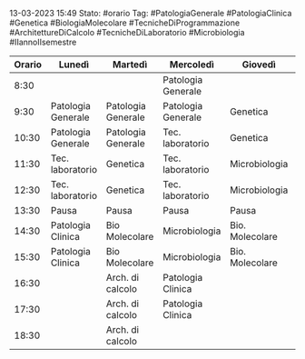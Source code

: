 13-03-2023 15:49
Stato: #orario
Tag: #PatologiaGenerale #PatologiaClinica #Genetica #BiologiaMolecolare #TecnicheDiProgrammazione  #ArchitettureDiCalcolo #TecnicheDiLaboratorio #Microbiologia #IIannoIIsemestre

Orario | Lunedì | Martedì | Mercoledì | Giovedì | Venerdì
------  | ------- | ---------- |------ | ------ | -------
8:30 | | | Patologia Generale | |
9:30 | Patologia Generale | Patologia Generale | Patologia Generale | Genetica | 
10:30 | Patologia Generale | Patologia Generale | Tec. laboratorio | Genetica | Arch. di calcolo
11:30 | Tec. laboratorio | Genetica | Tec. laboratorio | Microbiologia | Arch. di calcolo
12:30 | Tec. laboratorio | Genetica | Tec. laboratorio | Microbiologia | Arch. di calcolo
13:30 | Pausa | Pausa | Pausa | Pausa | Pausa
14:30 | Patologia Clinica | Bio Molecolare | Microbiologia | Bio. Molecolare | Tec. programmazione
15:30 | Patologia Clinica | Bio Molecolare | Microbiologia | Bio. Molecolare | Tec. programmazione 
16:30 | | Arch. di calcolo | Patologia Clinica | | Tec. programmazione
17:30 | | Arch. di calcolo | Patologia Clinica | | |
18:30 | | Arch. di calcolo | | | 
